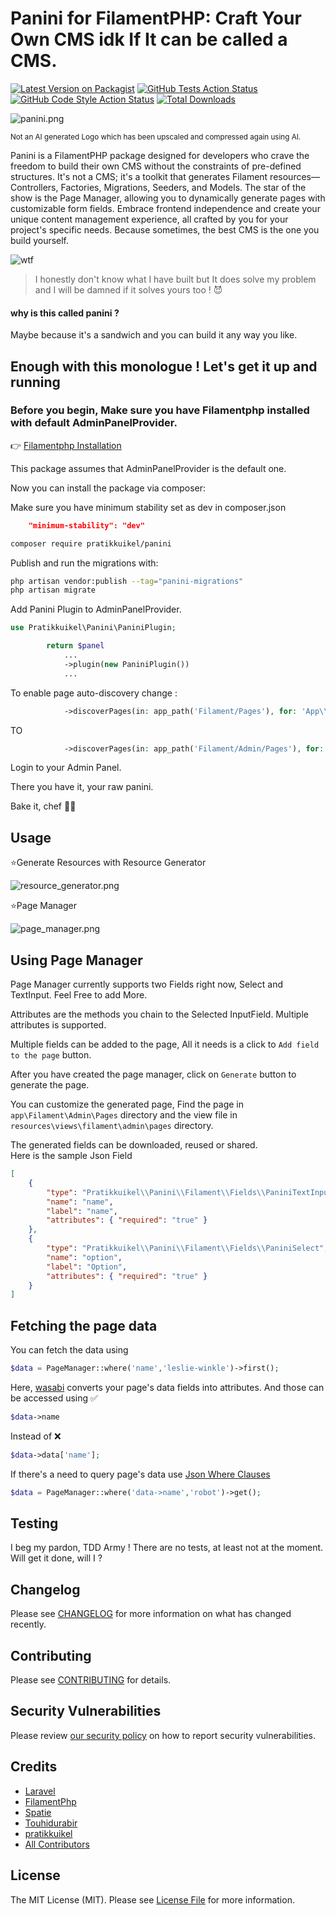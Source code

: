 # Panini for FilamentPHP: Craft Your Own CMS idk If It can be called a CMS.

[![Latest Version on Packagist](https://img.shields.io/packagist/v/pratikkuikel/panini.svg?style=flat-square)](https://packagist.org/packages/pratikkuikel/panini)
[![GitHub Tests Action Status](https://img.shields.io/github/actions/workflow/status/pratikkuikel/panini/run-tests.yml?branch=main&label=tests&style=flat-square)](https://github.com/pratikkuikel/panini/actions?query=workflow%3Arun-tests+branch%3Amain)
[![GitHub Code Style Action Status](https://img.shields.io/github/actions/workflow/status/pratikkuikel/panini/fix-php-code-style-issues.yml?branch=main&label=code%20style&style=flat-square)](https://github.com/pratikkuikel/panini/actions?query=workflow%3A"Fix+PHP+code+style+issues"+branch%3Amain)
[![Total Downloads](https://img.shields.io/packagist/dt/pratikkuikel/panini.svg?style=flat-square)](https://packagist.org/packages/pratikkuikel/panini)

![panini.png](https://i.postimg.cc/NLx7qLGw/panini.png)

<sup> Not an AI generated Logo which has been upscaled and compressed again using AI.</sup>

Panini is a FilamentPHP package designed for developers who crave the freedom to build their own CMS without the constraints of pre-defined structures. It's not a CMS; it's a toolkit that generates Filament resources—Controllers, Factories, Migrations, Seeders, and Models. The star of the show is the Page Manager, allowing you to dynamically generate pages with customizable form fields. Embrace frontend independence and create your unique content management experience, all crafted by you for your project's specific needs. Because sometimes, the best CMS is the one you build yourself.

![wtf](https://media.giphy.com/media/rhUsOoYbRuSw1YmNUI/giphy.gif)

> I honestly don't know what I have built but It does solve my problem and I will be damned if it solves yours too ! 😈

#### why is this called panini ?

Maybe because it's a sandwich and you can build it any way you like.

## Enough with this monologue ! Let's get it up and running

### Before you begin, Make sure you have Filamentphp installed with default AdminPanelProvider.

👉 [Filamentphp Installation](https://filamentphp.com/docs/3.x/panels/installation)

This package assumes that AdminPanelProvider is the default one.

Now you can install the package via composer:

Make sure you have minimum stability set as dev in composer.json

```json
    "minimum-stability": "dev"
```

```bash
composer require pratikkuikel/panini
```

Publish and run the migrations with:

```bash
php artisan vendor:publish --tag="panini-migrations"
php artisan migrate
```

Add Panini Plugin to AdminPanelProvider.

```php
use Pratikkuikel\Panini\PaniniPlugin;

        return $panel
            ...
            ->plugin(new PaniniPlugin())
            ...

```

To enable page auto-discovery change :

```php
            ->discoverPages(in: app_path('Filament/Pages'), for: 'App\\Filament\\Pages')
```

TO

```php
            ->discoverPages(in: app_path('Filament/Admin/Pages'), for: 'App\\Filament\\Admin\\Pages')
```

Login to your Admin Panel.

There you have it, your raw panini.

Bake it, chef 👨‍🍳

## Usage

⭐Generate Resources with Resource Generator

![resource_generator.png](https://i.postimg.cc/XqwHWJm7/resource-generator.png)

⭐Page Manager

![page_manager.png](https://i.postimg.cc/LXZvkTtb/page-manager.png)

## Using Page Manager

Page Manager currently supports two Fields right now, Select and TextInput. Feel Free to add More.

Attributes are the methods you chain to the Selected InputField. Multiple attributes is supported.

Multiple fields can be added to the page, All it needs is a click to `Add field to the page` button.

After you have created the page manager, click on `Generate` button to generate the page.

You can customize the generated page, Find the page in `app\Filament\Admin\Pages` directory and the view file in
`resources\views\filament\admin\pages` directory.

The generated fields can be downloaded, reused or shared. <br>
Here is the sample Json Field

```json
[
    {
        "type": "Pratikkuikel\\Panini\\Filament\\Fields\\PaniniTextInput",
        "name": "name",
        "label": "name",
        "attributes": { "required": "true" }
    },
    {
        "type": "Pratikkuikel\\Panini\\Filament\\Fields\\PaniniSelect",
        "name": "option",
        "label": "Option",
        "attributes": { "required": "true" }
    }
]
```

## Fetching the page data

You can fetch the data using

```php
$data = PageManager::where('name','leslie-winkle')->first();
```

Here, [wasabi](https://github.com/pratikkuikel/wasabi) converts your page's data fields into attributes. And those can be accessed using ✅

```php
$data->name
```

Instead of ❌

```php
$data->data['name'];
```

If there's a need to query page's data use [Json Where Clauses](https://laravel.com/docs/10.x/queries#json-where-clauses)

```php
$data = PageManager::where('data->name','robot')->get();
```

## Testing

I beg my pardon, TDD Army !
There are no tests, at least not at the moment.
Will get it done, will I ?

## Changelog

Please see [CHANGELOG](CHANGELOG.md) for more information on what has changed recently.

## Contributing

Please see [CONTRIBUTING](.github/CONTRIBUTING.md) for details.

## Security Vulnerabilities

Please review [our security policy](../../security/policy) on how to report security vulnerabilities.

## Credits

-   [Laravel](https://laravel.com)
-   [FilamentPhp](https://filamentphp.com)
-   [Spatie](https://spatie.be)
-   [Touhidurabir](https://github.com/touhidurabir/laravel-stub-generator)
-   [pratikkuikel](https://github.com/pratikkuikel)
-   [All Contributors](../../contributors)

## License

The MIT License (MIT). Please see [License File](LICENSE.md) for more information.

